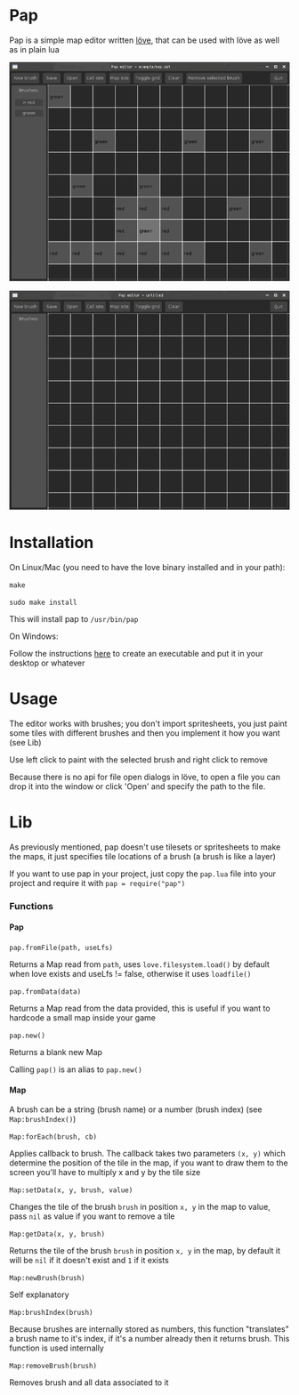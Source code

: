 # Pap

Pap is a simple map editor written [löve](https://love2d.org), that can be used with löve as well as in plain lua

![](screenshots/1.png)

![](screenshots/2.png)

# Installation

On Linux/Mac (you need to have the love binary installed and in your path):

`make`

`sudo make install`

This will install pap to `/usr/bin/pap`

On Windows:

Follow the instructions [here](https://love2d.org/wiki/Game_Distribution#Creating_a_Windows_Executable) to create an executable and put it in your desktop or whatever

# Usage

The editor works with brushes; you don't import spritesheets, you just paint some tiles with different brushes and then you implement it how you want (see Lib)

Use left click to paint with the selected brush and right click to remove

Because there is no api for file open dialogs in löve, to open a file you can drop it into the window or click 'Open' and specify the path to the file.

# Lib

As previously mentioned, pap doesn't use tilesets or spritesheets to make the maps, it just specifies tile locations of a brush (a brush is like a layer)

If you want to use pap in your project, just copy the `pap.lua` file into your project and require it with `pap = require("pap")`

### Functions

#### Pap

`pap.fromFile(path, useLfs)`

Returns a Map read from `path`, uses `love.filesystem.load()` by default when love exists and useLfs != false, otherwise it uses `loadfile()`

`pap.fromData(data)`

Returns a Map read from the data provided, this is useful if you want to hardcode a small map inside your game

`pap.new()`

Returns a blank new Map

Calling `pap()` is an alias to `pap.new()`

#### Map

A brush can be a string (brush name) or a number (brush index)
(see `Map:brushIndex()`)

`Map:forEach(brush, cb)`

Applies callback to brush. The callback takes two parameters `(x, y)` which determine the position of the tile in the map, if you want to draw them to the screen you'll have to multiply x and y by the tile size

`Map:setData(x, y, brush, value)`

Changes the tile of the brush `brush` in position `x, y` in the map to value, pass `nil` as value if you want to remove a tile

`Map:getData(x, y, brush)`

Returns the tile of the brush `brush` in position `x, y` in the map, by default it will be `nil` if it doesn't exist and `1` if it exists

`Map:newBrush(brush)`

Self explanatory

`Map:brushIndex(brush)`

Because brushes are internally stored as numbers, this function "translates" a brush name to it's index, if it's a number already then it returns brush. This function is used internally

`Map:removeBrush(brush)`

Removes brush and all data associated to it